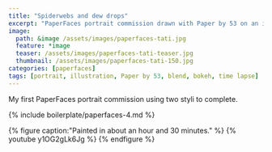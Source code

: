 ```yaml
---
title: "Spiderwebs and dew drops"
excerpt: "PaperFaces portrait commission drawn with Paper by 53 on an iPad."
image: 
  path: &image /assets/images/paperfaces-tati.jpg 
  feature: *image
  teaser: /assets/images/paperfaces-tati-teaser.jpg
  thumbnail: /assets/images/paperfaces-tati-150.jpg
categories: [paperfaces]
tags: [portrait, illustration, Paper by 53, blend, bokeh, time lapse]
---
```


My first PaperFaces portrait commission using two styli to complete.

{% include boilerplate/paperfaces-4.md %}

{% figure caption:"Painted in about an hour and 30 minutes." %}
{% youtube y1OG2gLk6Jg %}
{% endfigure %}
